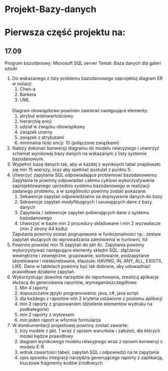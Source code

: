 # Projekt-Bazy-danych
<h1>Pierwsza część projektu na:</h1>
<h2>17.09</h2>
Program bazodanowy: Microsoft SQL server
Temat: Baza danych dla galeri sztuki
<ol>
  <li>Do wskazanego z listy problemu bazodanowego zaprojektuj diagram ER w       notacji:
    <ol>
      <li>Chen-a</li>
      <li>Barkera</li>
      <li>UML</li>
  </ol>
  <br>Diagram obowiązkowo powinien zawierać następujące elementy:
  <ol>
    <li>atrybut wielowartościowy</li>
    <li>hierarchię encji</li>
    <li>udział w związku obowiązkowy</li>
    <li>związek unarny</li>
    <li>związek z atrybutami</li>
    <li>minimalna ilość encji: 10 (połączone związkami)</li>
  </ol>
  </li>
  <li>Należy dokonać konwersji diagramu  do modelu relacyjnego i utworzyć schemat wynikowej bazy danych na wskazanym z listy systemie bazodanowym.</li>
  <li>Wypełnić bazę danych tak, aby w każdej z wynikoych tabel znajdowało się min 15 wierszy, oraz aby spełniać postulat z punktu 5.</li>
  <li>Utworzyć zapytania SQL odpowiadające problemowi bazodanowemu. Zapytania te powinny odpowiadać całemu cyklowi wykorzystywania zaprojektowanego uprzednio systemu bazodanowego w realizacji zadanego problemu, a w szególności  powinny zostać pokazane:
  <ol>
    <li>Sekwencje zapytań odpowiedzialne za dopisywanie danych do bazy</li>
    <li>Sekwencje zapytań modyfikujących i usuwających dane z bazy danych</li>
    <li>Zapytania / sekwencje zapytań pobierających dane z systemu bazodanowego</li>
    <li>Utworzyć w bazie min 2 procedury składowane i min 2 wyzwalacze (min 2 strony A4 kodu)</li>
  </ol>
  Zaputania powinny zostać pogrupowane w funkcjonalności np.: zestaw zapytań służących do wprowadzania zamówienia w hurtowni, itd
  <li>Powinno powstać min 15 zapytań do pkt 4c. Zapytania powinny wykorzystywać następujące elementy składni SQL: złąćzenia wewnętrzne i zewnętrzne, grupowanie, sortowanie, podzapytanie skorelowane i nieskorelowane, klauzule: HAVING, IN, ANY, ALL, EXISTS, LIKE. Dane w tablelach powinny być tak dobrane, aby udowadniać prawidłowe działanie zapytań.</li>
  <li>Wykorzystując dowolne narzędzie do raportowania, zrealizuj aplikacje służacą do generowania raportów, wymaganiaszczegółowe:
  <ol>
    <li>Min 4 raporty</li>
    <li>dopuszczalne języki programowania: java, c#, java script</li>
    <li>dla każdego z raportów min 2 kryteria ustawione z poziomu aplikacji</li>
    <li> min 2 raporty z grupowaniem (dzielenie elementów wydruku na podkategorie)</li>
    <li>min 2 raporty z wykresem</li>
    <li>min jeden raport w wformie formularza</li>
  </ol>
  <li>W domkumentacji projektowej powinny zostać zawarte:
  <ol>
    <li>trzy modele z pkt. 1 wraz z opisem warunków i założeń, dla których model będzie prawidłowy</li>
    <li>diagram wynikowego modelu relacyjnego wraz z opisem konwersji z modelu E-R</li>
    <li>wdruk zawartości tabeli, zapytań SQL i odpowiedzi na te zapytania</li>
    <li>opis sposobu integracji narzędzia generującego raporty  z zaplikacją, kluczowe fragmenty kodów źródłowych
  </ol>
</ol>
